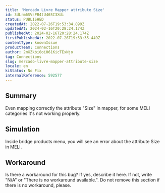 ```yaml
---
title: 'Mercado Livre Mapper attribute Size'
id: 3dLrm6SVsPB4tU46SC3Xdi
status: PUBLISHED
createdAt: 2022-07-26T19:53:34.899Z
updatedAt: 2024-02-16T20:28:24.174Z
publishedAt: 2024-02-16T20:28:24.174Z
firstPublishedAt: 2022-07-26T19:53:35.449Z
contentType: knownIssue
productTeam: Connections
author: 2mXZkbi0oi061KicTExNjo
tag: Connections
slug: mercado-livre-mapper-attribute-size
locale: en
kiStatus: No Fix
internalReference: 592577
---
```


## Summary



Even mapping correctly the attribute "Size" in mapper, for some MELI categories it's not working properly.


##

## Simulation



Inside bridge products menu, you will see an error about the attribute Size in MELI.


##

## Workaround


Is there a workaround for this bug? If yes, describe it here. If not, write "N/A" or "There is no workaround available.". Do not remove this section if there is no workaround, please.





